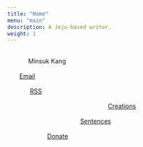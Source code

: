 ```yaml
---
title: "Home"
menu: "main"
description: A Jeju-based writer.
weight: 1
---
```

<style>
li {
  list-style: none;
}

ul {
  padding: 0;
}
</style>

<ul style="white-space: pre;">
<li>            Minsuk Kang</li>
<li>       <a href="https://letterbird.co/kang">Email</a></li>
<li>             <a href="https://kangminsuk.com/blog/index.xml">RSS</a></li>
<li>                                                          <a href="https://kangminsuk.com/my-apps/">Creations</a></li>
<li>                                          <a href="https://kangminsuk.com/sentences/">Sentences</a></li>
<li>                       <a href="https://ko-fi.com/kangminsuk">Donate</a></li>
</ul>